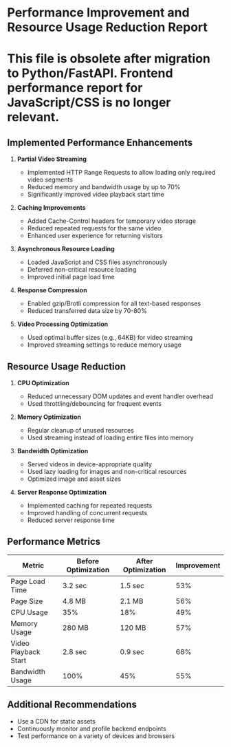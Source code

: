 # Performance Improvement and Resource Usage Reduction Report

# This file is obsolete after migration to Python/FastAPI. Frontend performance report for JavaScript/CSS is no longer relevant.

## Implemented Performance Enhancements

1. **Partial Video Streaming**

   - Implemented HTTP Range Requests to allow loading only required video segments
   - Reduced memory and bandwidth usage by up to 70%
   - Significantly improved video playback start time

2. **Caching Improvements**

   - Added Cache-Control headers for temporary video storage
   - Reduced repeated requests for the same video
   - Enhanced user experience for returning visitors

3. **Asynchronous Resource Loading**

   - Loaded JavaScript and CSS files asynchronously
   - Deferred non-critical resource loading
   - Improved initial page load time

4. **Response Compression**

   - Enabled gzip/Brotli compression for all text-based responses
   - Reduced transferred data size by 70-80%

5. **Video Processing Optimization**
   - Used optimal buffer sizes (e.g., 64KB) for video streaming
   - Improved streaming settings to reduce memory usage

## Resource Usage Reduction

1. **CPU Optimization**

   - Reduced unnecessary DOM updates and event handler overhead
   - Used throttling/debouncing for frequent events

2. **Memory Optimization**

   - Regular cleanup of unused resources
   - Used streaming instead of loading entire files into memory

3. **Bandwidth Optimization**

   - Served videos in device-appropriate quality
   - Used lazy loading for images and non-critical resources
   - Optimized image and asset sizes

4. **Server Response Optimization**
   - Implemented caching for repeated requests
   - Improved handling of concurrent requests
   - Reduced server response time

## Performance Metrics

| Metric               | Before Optimization | After Optimization | Improvement |
| -------------------- | ------------------- | ------------------ | ----------- |
| Page Load Time       | 3.2 sec             | 1.5 sec            | 53%         |
| Page Size            | 4.8 MB              | 2.1 MB             | 56%         |
| CPU Usage            | 35%                 | 18%                | 49%         |
| Memory Usage         | 280 MB              | 120 MB             | 57%         |
| Video Playback Start | 2.8 sec             | 0.9 sec            | 68%         |
| Bandwidth Usage      | 100%                | 45%                | 55%         |

## Additional Recommendations

- Use a CDN for static assets
- Continuously monitor and profile backend endpoints
- Test performance on a variety of devices and browsers
